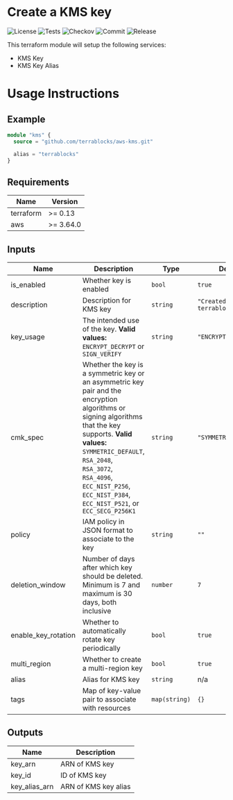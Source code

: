 # Create a KMS key

![License](https://img.shields.io/github/license/terrablocks/aws-kms?style=for-the-badge) ![Tests](https://img.shields.io/github/workflow/status/terrablocks/aws-kms/tests/master?label=Test&style=for-the-badge) ![Checkov](https://img.shields.io/github/workflow/status/terrablocks/aws-kms/checkov/master?label=Checkov&style=for-the-badge) ![Commit](https://img.shields.io/github/last-commit/terrablocks/aws-kms?style=for-the-badge) ![Release](https://img.shields.io/github/v/release/terrablocks/aws-kms?style=for-the-badge)

This terraform module will setup the following services:
- KMS Key
- KMS Key Alias

# Usage Instructions
## Example
```terraform
module "kms" {
  source = "github.com/terrablocks/aws-kms.git"

  alias = "terrablocks"
}
```

## Requirements

| Name | Version |
|------|---------|
| terraform | >= 0.13 |
| aws | >= 3.64.0 |

## Inputs

| Name | Description | Type | Default | Required |
|------|-------------|------|---------|:--------:|
| is_enabled | Whether key is enabled | `bool` | `true` | no |
| description | Description for KMS key | `string` | `"Created by terrablocks"` | no |
| key_usage | The intended use of the key. **Valid values:** `ENCRYPT_DECRYPT` or `SIGN_VERIFY` | `string` | `"ENCRYPT_DECRYPT"` | no |
| cmk_spec | Whether the key is a symmetric key or an asymmetric key pair and the encryption algorithms or signing algorithms that the key supports. **Valid values:** `SYMMETRIC_DEFAULT`, `RSA_2048`, `RSA_3072`, `RSA_4096`, `ECC_NIST_P256`, `ECC_NIST_P384`, `ECC_NIST_P521`, or `ECC_SECG_P256K1` | `string` | `"SYMMETRIC_DEFAULT"` | no |
| policy | IAM policy in JSON format to associate to the key | `string` | `""` | no |
| deletion_window | Number of days after which key should be deleted. Minimum is 7 and maximum is 30 days, both inclusive | `number` | `7` | no |
| enable_key_rotation | Whether to automatically rotate key periodically | `bool` | `true` | no |
| multi_region | Whether to create a multi-region key | `bool` | `true` | no |
| alias | Alias for KMS key | `string` | n/a | yes |
| tags | Map of key-value pair to associate with resources | `map(string)` | `{}` | no |

## Outputs

| Name | Description |
|------|-------------|
| key_arn | ARN of KMS key |
| key_id | ID of KMS key |
| key_alias_arn | ARN of KMS key alias |

